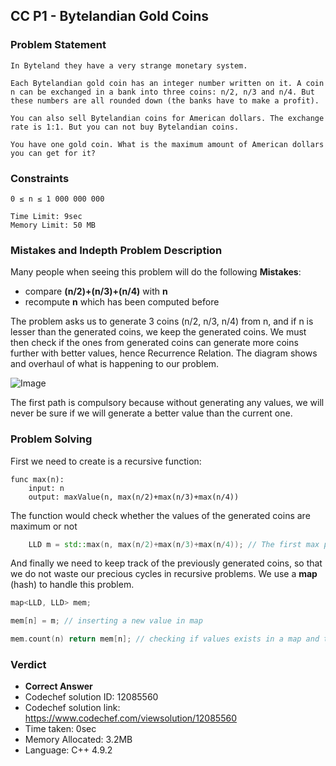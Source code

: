 ## CC P1 - Bytelandian Gold Coins

### Problem Statement

```
In Byteland they have a very strange monetary system.

Each Bytelandian gold coin has an integer number written on it. A coin n can be exchanged in a bank into three coins: n/2, n/3 and n/4. But these numbers are all rounded down (the banks have to make a profit).

You can also sell Bytelandian coins for American dollars. The exchange rate is 1:1. But you can not buy Bytelandian coins.

You have one gold coin. What is the maximum amount of American dollars you can get for it?
```

### Constraints

```
0 ≤ n ≤ 1 000 000 000

Time Limit: 9sec
Memory Limit: 50 MB
```

### Mistakes and Indepth Problem Description

Many people when seeing this problem will do the following **Mistakes**: 

- compare **(n/2)+(n/3)+(n/4)** with **n**
- recompute **n** which has been computed before

The problem asks us to generate 3 coins (n/2, n/3, n/4) from n, and if n is lesser than the generated coins, we keep the generated coins. We must then check if the ones from generated coins can generate more coins further with better values, hence Recurrence Relation. The diagram shows and overhaul of what is happening to our problem.

![Image](http://i.imgur.com/Dq65cAh.png)

The first path is compulsory because without generating any values, we will never be sure if we will generate a better value than the current one.

### Problem Solving

First we need to create is a recursive function:

```
func max(n): 
    input: n
    output: maxValue(n, max(n/2)+max(n/3)+max(n/4))
```

The function would check whether the values of the generated coins are maximum or not

```C++
    LLD m = std::max(n, max(n/2)+max(n/3)+max(n/4)); // The first max param belongs to std::max from algorithms
```

And finally we need to keep track of the previously generated coins, so that we do not waste our precious cycles in recursive problems. We use a **map** (hash) to handle this problem.

```C++
map<LLD, LLD> mem; 

mem[n] = m; // inserting a new value in map

mem.count(n) return mem[n]; // checking if values exists in a map and then returning it directly
```

### Verdict

- **Correct Answer**
- Codechef solution ID: 12085560
- Codechef solution link: https://www.codechef.com/viewsolution/12085560
- Time taken: 0sec
- Memory Allocated: 3.2MB
- Language: C++ 4.9.2

